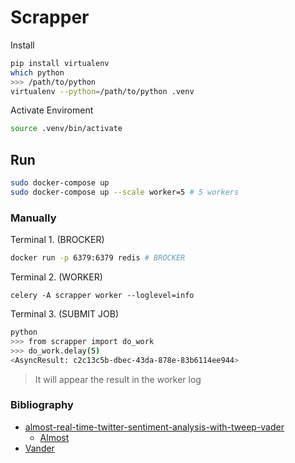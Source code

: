 
# Scrapper


Install
```sh
pip install virtualenv
which python
>>> /path/to/python
virtualenv --python=/path/to/python .venv
```

Activate Enviroment
```sh
source .venv/bin/activate
```

## Run
```sh
sudo docker-compose up
sudo docker-compose up --scale worker=5 # 5 workers
```


### Manually

Terminal 1. (BROCKER)
```sh
docker run -p 6379:6379 redis # BROCKER
```

Terminal 2. (WORKER)
```
celery -A scrapper worker --loglevel=info
```

Terminal 3. (SUBMIT JOB)
```sh
python
>>> from scrapper import do_work
>>> do_work.delay(5)
<AsyncResult: c2c13c5b-dbec-43da-878e-83b6114ee944>
```
> It will appear the result in the worker log

### Bibliography
- [almost-real-time-twitter-sentiment-analysis-with-tweep-vader](https://towardsdatascience.com/almost-real-time-twitter-sentiment-analysis-with-tweep-vader-f88ed5b93b1c)
  - [Almost](https://github.com/Mjrovai/Python4DS/blob/master/Almost_Real_Time_Twitter_Sentiment_Analysis/almost_real_time_twitter_sentiment_analysis_EXT.ipynb)
- [Vander](https://medium.com/analytics-vidhya/simplifying-social-media-sentiment-analysis-using-vader-in-python-f9e6ec6fc52f)

